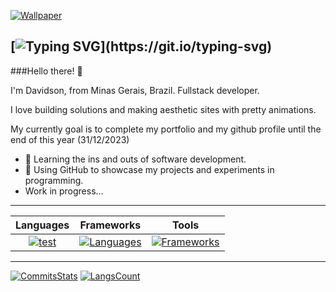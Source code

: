 [![Wallpaper](https://64.media.tumblr.com/69175382a8d086c034593c79c9cacfc2/ae046cdb654d7229-4f/s1280x1920/e4cb80e3bf118c0c0bd3220c09a069af360c0d5a.jpg)]()

[![Typing SVG](https://readme-typing-svg.demolab.com?font=Fira+Code&size=30&pause=1000&color=F7F7F7&random=false&width=435&lines=RockyPher.+.+.)](https://git.io/typing-svg)
---

###Hello there! 👋

I'm Davidson, from Minas Gerais, Brazil. Fullstack developer. 

I love building solutions and making aesthetic sites with pretty animations. 

My currently goal is to complete my portfolio and my github profile until the end of this year (31/12/2023)

- 🧠 Learning the ins and outs of software development.
- 🧪 Using GitHub to showcase my projects and experiments in programming.
- Work in progress...
---


|Languages|Frameworks|Tools|
|:-------:|:--------:|:---:|
|[![test](https://skillicons.dev/icons?i=ts,js,css,html,cs,java&perline=3)](https://skillicons.dev)|[![Languages](https://skillicons.dev/icons?i=react,bootstrap,tailwind,dotnet&perline=3)](https://skillicons.dev)|[![Frameworks](https://skillicons.dev/icons?i=figma,github,docker,eclipse,latex,discord&perline=3)](https://skillicons.dev)|


---
[![CommitsStats](https://github-readme-stats.vercel.app/api/?username=RockyPHER&count_private=true&theme=dark&hide=issues,stars&showicons=true)]()
[![LangsCount](https://github-readme-stats.vercel.app/api/top-langs/?username=RockyPHER&langs_count=5&layout=compact&theme=dark)]()
